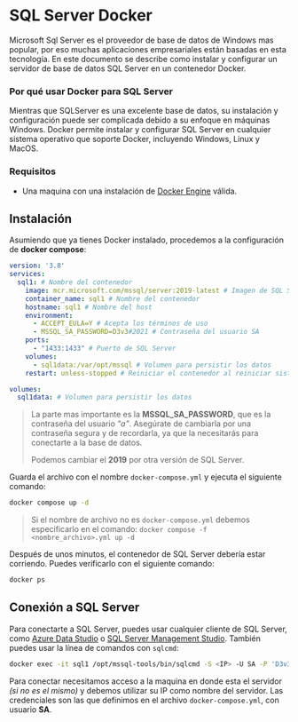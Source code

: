 # SQL Server Docker

Microsoft Sql Server es el proveedor de base de datos de Windows mas popular, por eso muchas aplicaciones empresariales están basadas en esta tecnología. En este documento se describe como instalar y configurar un servidor de base de datos SQL Server en un contenedor Docker.

### Por qué usar Docker para SQL Server
Mientras que SQLServer es una excelente base de datos, su instalación y configuración puede ser complicada debido a su enfoque en máquinas Windows. Docker permite instalar y configurar SQL Server en cualquier sistema operativo que soporte Docker, incluyendo Windows, Linux y MacOS.

### Requisitos
- Una maquina con una instalación de [Docker Engine](https://docs.docker.com/engine/install/) válida.  

## Instalación
Asumiendo que ya tienes Docker instalado, procedemos a la configuración de __docker compose__:
```yml
version: '3.8'
services:
  sql1: # Nombre del contenedor
    image: mcr.microsoft.com/mssql/server:2019-latest # Imagen de SQL Server
    container_name: sql1 # Nombre del contenedor
    hostname: sql1 # Nombre del host
    environment:
      - ACCEPT_EULA=Y # Acepta los términos de uso
      - MSSQL_SA_PASSWORD=D3v3#2021 # Contraseña del usuario SA
    ports:
      - "1433:1433" # Puerto de SQL Server
    volumes:
      - sql1data:/var/opt/mssql # Volumen para persistir los datos
    restart: unless-stopped # Reiniciar el contenedor al reiniciar sistema si no se detiene manualmente

volumes:
  sql1data: # Volumen para persistir los datos
```
> La parte mas importante es la __MSSQL_SA_PASSWORD__, que es la contraseña del usuario _"a"_. Asegúrate de cambiarla por una contraseña segura y de recordarla, ya que la necesitarás para conectarte a la base de datos.
>
> Podemos cambiar el __2019__ por otra versión de SQL Server.

Guarda el archivo con el nombre `docker-compose.yml` y ejecuta el siguiente comando:
```bash
docker compose up -d
```

> Si el nombre de archivo no es `docker-compose.yml` debemos especificarlo en el comando: `docker compose -f <nombre_archivo>.yml up -d`

Después de unos minutos, el contenedor de SQL Server debería estar corriendo. Puedes verificarlo con el siguiente comando:
```bash
docker ps
```

## Conexión a SQL Server
Para conectarte a SQL Server, puedes usar cualquier cliente de SQL Server, como [Azure Data Studio](https://docs.microsoft.com/en-us/sql/azure-data-studio/download?view=sql-server-ver15) o [SQL Server Management Studio](https://docs.microsoft.com/en-us/sql/ssms/download-sql-server-management-studio-ssms?view=sql-server-ver15). También puedes usar la línea de comandos con `sqlcmd`:
```bash
docker exec -it sql1 /opt/mssql-tools/bin/sqlcmd -S <IP> -U SA -P 'D3v3#2021'
```
Para conectar necesitamos acceso a la maquina en donde esta el servidor _(si no es el mismo)_ y debemos utilizar su IP como nombre del servidor.
Las credenciales son las que definimos en el archivo `docker-compose.yml`, con usuario __SA__.

<style>
.search-results {
  display: none;
}
</style>